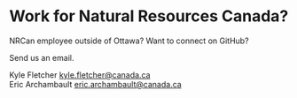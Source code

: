 # Work for Natural Resources Canada?

NRCan employee outside of Ottawa? Want to connect on GitHub?

Send us an email.

Kyle Fletcher <kyle.fletcher@canada.ca><br>
Eric Archambault <eric.archambault@canada.ca>
